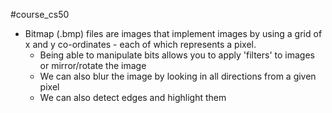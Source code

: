 #course_cs50 

- Bitmap (.bmp) files are images that implement images by using a grid of x and y co-ordinates - each of which represents a pixel.
    - Being able to manipulate bits allows you to apply 'filters' to images or mirror/rotate the image
    - We can also blur the image by looking in all directions from a given pixel
    - We can also detect edges and highlight them